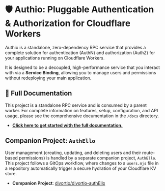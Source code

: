 # 🛡️ Authio: Pluggable Authentication & Authorization for Cloudflare Workers

Authio is a standalone, zero-dependency RPC service that provides a complete solution for authentication (AuthN) and
authorization (AuthZ) for your applications running on Cloudflare Workers.

It is designed to be a decoupled, high-performance service that you interact with via a **Service Binding**, allowing
you to manage users and permissions without redeploying your main application.

## 🚀 Full Documentation

This project is a standalone RPC service and is consumed by a parent worker. For complete information on features,
setup, configuration, and API usage, please see the comprehensive documentation in the `/docs` directory.

- **[Click here to get started with the full documentation.](./docs/README.md)**

## Companion Project: `AuthEllo`

User management (creating, updating, and deleting users and their route-based permissions) is handled by a separate
companion project, `AuthEllo`. This project follows a GitOps workflow, where changes to a `users.mjs` file in a
repository automatically trigger a secure hydration of your Cloudflare KV store.

- **Companion Project**: [divortio/divortio-authEllo](https://github.com/divortio/divortio-authEllo)
